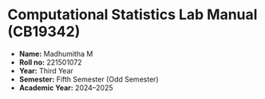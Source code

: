 # Computational Statistics Lab Manual (CB19342)


- **Name:** Madhumitha M
- **Roll no:** 221501072
- **Year:** Third Year
- **Semester:** Fifth Semester (Odd Semester)
- **Academic Year:** 2024–2025
